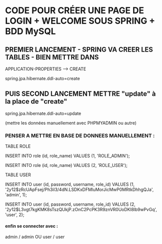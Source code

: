 # CODE POUR CRÉER UNE PAGE DE LOGIN + WELCOME SOUS SPRING + BDD MySQL

## PREMIER LANCEMENT - SPRING VA CREER LES TABLES - BIEN METTRE DANS 
APPLICATION-PROPERTIES --> CREATE

spring.jpa.hibernate.ddl-auto=create

## PUIS SECOND LANCEMENT METTRE "update" à la place de "create" 

spring.jpa.hibernate.ddl-auto=update

(mettre les données manuellement avec PHPMYADMIN ou autre)


### PENSER A METTRE EN BASE DE DONNEES MANUELLEMENT : 

TABLE ROLE

INSERT INTO role (id, role_name) VALUES (1, 'ROLE_ADMIN');

INSERT INTO role (id, role_name) VALUES (2, 'ROLE_USER');

TABLE USER

INSERT INTO user (id, password, username, role_id) VALUES (1, '$2y$12$zRcUApFsej/Ph3il3/4dN.LSDKxDFMluMorJicMwP0MRtkDhhgQJa', 'admin', 1);

INSERT INTO user (id, password, username, role_id) VALUES (2, '$2y$12$L3vgt7kgKMK8sTszQUkjP.zOnC2PcPK3R9znVR0UoDKl8lb9wPvGq', 'user', 2);

#### enfin se connecter avec :

admin / admin
OU
user / user